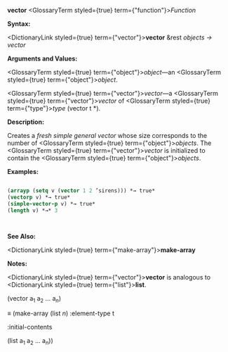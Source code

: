 **vector** <GlossaryTerm styled={true} term={"function"}><i>Function</i></GlossaryTerm> 



**Syntax:** 



<DictionaryLink styled={true} term={"vector"}><b>vector</b></DictionaryLink> &amp;rest *objects → vector* 



**Arguments and Values:** 



<GlossaryTerm styled={true} term={"object"}><i>object</i></GlossaryTerm>—an <GlossaryTerm styled={true} term={"object"}><i>object</i></GlossaryTerm>. 



<GlossaryTerm styled={true} term={"vector"}><i>vector</i></GlossaryTerm>—a <GlossaryTerm styled={true} term={"vector"}><i>vector</i></GlossaryTerm> of <GlossaryTerm styled={true} term={"type"}><i>type</i></GlossaryTerm> (vector t \*). 



**Description:** 



Creates a *fresh simple general vector* whose size corresponds to the number of <GlossaryTerm styled={true} term={"object"}><i>objects</i></GlossaryTerm>. The <GlossaryTerm styled={true} term={"vector"}><i>vector</i></GlossaryTerm> is initialized to contain the <GlossaryTerm styled={true} term={"object"}><i>objects</i></GlossaryTerm>. 



**Examples:**
```lisp

(arrayp (setq v (vector 1 2 ’sirens))) *→ true* 
(vectorp v) *→ true* 
(simple-vector-p v) *→ true* 
(length v) *→* 3 




```
**See Also:** 



<DictionaryLink styled={true} term={"make-array"}><b>make-array</b></DictionaryLink> 



**Notes:** 



<DictionaryLink styled={true} term={"vector"}><b>vector</b></DictionaryLink> is analogous to <DictionaryLink styled={true} term={"list"}><b>list</b></DictionaryLink>. 



(vector a<sub>1</sub> a<sub>2</sub> ... a<i><sub>n</sub></i>) 



*≡* (make-array (list *n*) :element-type t 



:initial-contents 



(list a<sub>1</sub> a<sub>2</sub> ... a<i><sub>n</sub></i>)) 



